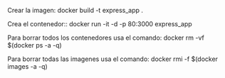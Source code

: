 Crear la imagen:
docker build -t express_app .

Crea el contenedor::
docker run -it -d -p 80:3000 express_app

Para borrar todos los contenedores usa el comando:
docker rm -vf $(docker ps -a -q)

Para borrar todas las imagenes usa el comando:
docker rmi -f $(docker images -a -q)
